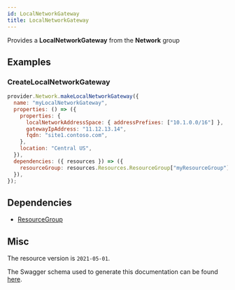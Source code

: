 ```yaml
---
id: LocalNetworkGateway
title: LocalNetworkGateway
---
```

Provides a **LocalNetworkGateway** from the **Network** group
## Examples
### CreateLocalNetworkGateway
```js
provider.Network.makeLocalNetworkGateway({
  name: "myLocalNetworkGateway",
  properties: () => ({
    properties: {
      localNetworkAddressSpace: { addressPrefixes: ["10.1.0.0/16"] },
      gatewayIpAddress: "11.12.13.14",
      fqdn: "site1.contoso.com",
    },
    location: "Central US",
  }),
  dependencies: ({ resources }) => ({
    resourceGroup: resources.Resources.ResourceGroup["myResourceGroup"],
  }),
});

```
## Dependencies
- [ResourceGroup](../Resources/ResourceGroup.md)
## Misc
The resource version is `2021-05-01`.

The Swagger schema used to generate this documentation can be found [here](https://github.com/Azure/azure-rest-api-specs/tree/main/specification/network/resource-manager/Microsoft.Network/stable/2021-05-01/virtualNetworkGateway.json).

